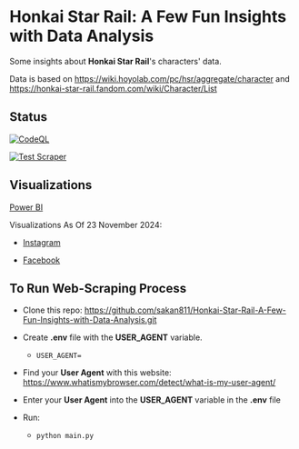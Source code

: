 # Honkai Star Rail: A Few Fun Insights with Data Analysis

Some insights about **Honkai Star Rail**'s characters' data.

Data is based on <https://wiki.hoyolab.com/pc/hsr/aggregate/character>
and <https://honkai-star-rail.fandom.com/wiki/Character/List>

## Status

[![CodeQL](https://github.com/sakan811/Honkai-Star-Rail-A-Few-Fun-Insights-with-Data-Analysis/actions/workflows/codeql.yml/badge.svg)](https://github.com/sakan811/Honkai-Star-Rail-A-Few-Fun-Insights-with-Data-Analysis/actions/workflows/codeql.yml)

[![Test Scraper](https://github.com/sakan811/Honkai-Star-Rail-A-Few-Fun-Insights-with-Data-Analysis/actions/workflows/test-scraper.yml/badge.svg)](https://github.com/sakan811/Honkai-Star-Rail-A-Few-Fun-Insights-with-Data-Analysis/actions/workflows/test-scraper.yml)

## Visualizations

[Power BI](https://app.powerbi.com/view?r=eyJrIjoiNThhMWE5ODEtN2NkMy00NjEyLTgyMTItYWNmZTUwNTQ0YTZmIiwidCI6ImZlMzViMTA3LTdjMmYtNGNjMy1hZDYzLTA2NTY0MzcyMDg3OCIsImMiOjEwfQ%3D%3D)

Visualizations As Of 23 November 2024:

* [Instagram](https://www.instagram.com/p/DCs_tQQvywn/?utm_source=ig_web_copy_link&igsh=MzRlODBiNWFlZA==)  

* [Facebook](https://www.facebook.com/share/p/15YxPhN3m3/)

## To Run Web-Scraping Process

- Clone this repo: <https://github.com/sakan811/Honkai-Star-Rail-A-Few-Fun-Insights-with-Data-Analysis.git>
* Create **.env** file with the **USER_AGENT** variable.

  * ```
    USER_AGENT=
    ```

- Find your **User Agent** with this website: <https://www.whatismybrowser.com/detect/what-is-my-user-agent/>
* Enter your **User Agent** into the **USER_AGENT** variable in the **.env** file
* Run:

  * ```bash
    python main.py
    ```
